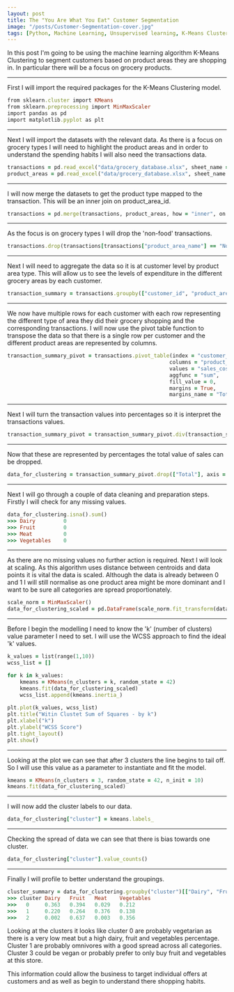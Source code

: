 ```yaml
---
layout: post
title: The "You Are What You Eat" Customer Segmentation
image: "/posts/Customer-Segmentation-cover.jpg"
tags: [Python, Machine Learning, Unsupervised learning, K-Means Clustering]
---
```


In this post I'm going to be using the machine learning algorithm K-Means Clustering to segment customers based on product areas they are shopping in. In particular there will be a focus on grocery products. 

---

First I will import the required packages for the K-Means Clustering model.

```ruby
from sklearn.cluster import KMeans
from sklearn.preprocessing import MinMaxScaler
import pandas as pd
import matplotlib.pyplot as plt
```
---

Next I will import the datasets with the relevant data. As there is a focus on grocery types I will need to highlight the product areas and in order to understand the spending habits I will also need the transactions data.
```ruby
transactions = pd.read_excel("data/grocery_database.xlsx", sheet_name = "transactions")
product_areas = pd.read_excel("data/grocery_database.xlsx", sheet_name = "product_areas")
```
---
I will now merge the datasets to get the product type mapped to the transaction. This will be an inner join on product_area_id.
```ruby
transactions = pd.merge(transactions, product_areas, how = "inner", on = "product_area_id")
```
---
As the focus is on grocery types I will drop the 'non-food' transactions.
```ruby
transactions.drop(transactions[transactions["product_area_name"] == "Non-Food"].index, inplace = True)
```
---
Next I will need to aggregate the data so it is at customer level by product area type. This will allow us to see the levels of expenditure in the different grocery areas by each customer.
```ruby
transaction_summary = transactions.groupby(["customer_id", "product_area_name"])["sales_cost"].sum().reset_index()
```
---
We now have multiple rows for each customer with each row representing the different type of area they did their grocery shopping and the corresponding transactions. I will now use the pivot table function to transpose the data so that there is a single row per customer and the different product areas are represented by columns.
```ruby
transaction_summary_pivot = transactions.pivot_table(index = "customer_id",
                                                    columns = "product_area_name",
                                                    values = "sales_cost",      
                                                    aggfunc = "sum",            
                                                    fill_value = 0,             
                                                    margins = True,
                                                    margins_name = "Total").rename_axis(None,axis = 1)
```
---
Next I will turn the transaction values into percentages so it is interpret the transactions values.
```ruby
transaction_summary_pivot = transaction_summary_pivot.div(transaction_summary_pivot["Total"], axis = 0)
```
---
Now that these are represented by percentages the total value of sales can be dropped.
```ruby
data_for_clustering = transaction_summary_pivot.drop(["Total"], axis = 1)
```
---
Next I will go through a couple of data cleaning and preparation steps. Firstly I will check for any missing values.
```ruby
data_for_clustering.isna().sum()
>>> Dairy         0
>>> Fruit         0
>>> Meat          0
>>> Vegetables    0
```
---
As there are no missing values no further action is required. Next I will look at scaling. As this algorithm uses distance between centroids and data points it is vital the data is scaled. Although the data is already between 0 and 1 I will still normalise as one product area might be more dominant and I want to be sure all categories are spread proportionately.
```ruby
scale_norm = MinMaxScaler()
data_for_clustering_scaled = pd.DataFrame(scale_norm.fit_transform(data_for_clustering), columns = data_for_clustering.columns)
```
---
Before I begin the modelling I need to know the 'k' (number of clusters) value parameter I need to set. I will use the WCSS approach to find the ideal 'k' values.
```ruby
k_values = list(range(1,10))
wcss_list = []

for k in k_values:
    kmeans = KMeans(n_clusters = k, random_state = 42)
    kmeans.fit(data_for_clustering_scaled)
    wcss_list.append(kmeans.inertia_)
    
plt.plot(k_values, wcss_list)
plt.title("Witin Clustet Sum of Squares - by k")
plt.xlabel("k")
plt.ylabel("WCSS Score")
plt.tight_layout()
plt.show()
```
---
Looking at the plot we can see that after 3 clusters the line begins to tail off. So I will use this value as a parameter to instantiate and fit the model.
```ruby
kmeans = KMeans(n_clusters = 3, random_state = 42, n_init = 10)
kmeans.fit(data_for_clustering_scaled)
```
---
I will now add the cluster labels to our data.
```ruby
data_for_clustering["cluster"] = kmeans.labels_
```
---
Checking the spread of data we can see that there is bias towards one cluster.
```ruby
data_for_clustering["cluster"].value_counts()
```
---
Finally I will profile to better understand the groupings. 
```ruby
cluster_summary = data_for_clustering.groupby("cluster")[["Dairy", "Fruit", "Meat", "Vegetables"]].mean().reset_index()
>>>	cluster	Dairy	Fruit	Meat	Vegetables
>>>   0	    0.363	0.394	0.029	0.212
>>>	  1	    0.220	0.264	0.376	0.138
>>>   2	    0.002	0.637	0.003	0.356
```
Looking at the clusters it looks like cluster 0 are probably vegetarian as there is a very low meat but a high dairy, fruit and vegetables percentage. Cluster 1 are probably omnivores with a good spread across all categories. Cluster 3 could be vegan or probably prefer to only buy fruit and vegetables at this store.

This information could allow the business to target individual offers at customers and as well as begin to understand there shopping habits.
